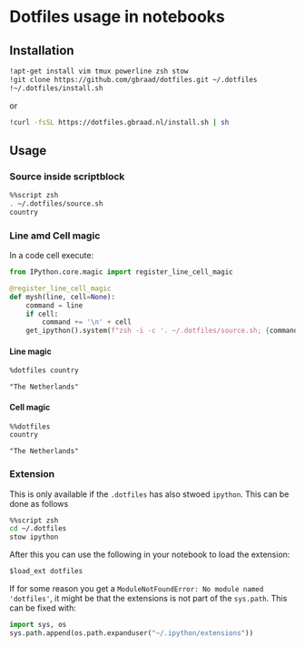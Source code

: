 Dotfiles usage in notebooks
===========================

## Installation

```bash
!apt-get install vim tmux powerline zsh stow
!git clone https://github.com/gbraad/dotfiles.git ~/.dotfiles
!~/.dotfiles/install.sh
```

or

```bash
!curl -fsSL https://dotfiles.gbraad.nl/install.sh | sh
```


## Usage

### Source inside scriptblock
```zsh
%%script zsh
. ~/.dotfiles/source.sh
country
```


### Line amd Cell magic

In a code cell execute:
```python
from IPython.core.magic import register_line_cell_magic

@register_line_cell_magic
def mysh(line, cell=None):
    command = line
    if cell:
        command += '\n' + cell
    get_ipython().system(f"zsh -i -c '. ~/.dotfiles/source.sh; {command}'")
```

#### Line magic
```zsh
%dotfiles country
```

    "The Netherlands"

#### Cell magic

```zsh
%%dotfiles
country
```

    "The Netherlands"

### Extension

This is only available if the `.dotfiles` has also stwoed `ipython`. This can be done as follows
```bash
%%script zsh
cd ~/.dotfiles
stow ipython
```

After this you can use the following in your notebook to load the extension:
```python
$load_ext dotfiles
```

If for some reason you get a `ModuleNotFoundError: No module named 'dotfiles'`, it might be that the extensions is not part of the `sys.path`. This can be fixed with:

```python
import sys, os
sys.path.append(os.path.expanduser("~/.ipython/extensions"))
```
